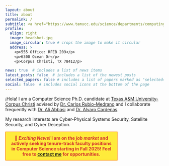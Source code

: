 ```yaml
---
layout: about
title: about
permalink: /
subtitle: <a href="https://www.tamucc.edu/science/departments/computing-sciences/index.php" target="blank">Department of Computer Science</a>.
profile:
  align: right
  image: headshot.jpg
  image_circular: true # crops the image to make it circular
  address: >
    <p>555 Office: RFEB 209</p>
    <p>6300 Ocean Dr</p>
    <p>Corpus Christi, TX 78412/p>

news: true  # includes a list of news items
latest_posts: false  # includes a list of the newest posts
selected_papers: false # includes a list of papers marked as "selected={true}"
social: false  # includes social icons at the bottom of the page
---
```


¡Hola! I am a Computer Science Ph.D. candidate at <a href="https://tamucc.edu/" target="blank">Texas A&M University-Corpus Christi</a> advised by <a href="https://carlosrubiomedrano.com/" target="blank">Dr. Carlos Rubio-Medrano</a> and I collaborate frequently with <a href="https://cispa.de/en/people/c02alab" target="blank">Dr. Ali Abbasi</a> and <a href="https://users.soe.ucsc.edu/~alacarde/" target="blank">Dr. Alvaro Cardenas</a>.

My research interests are Cyber-Physical Systems Security, Satellite Security, and Cyber Deception.

<div style="background-color: #ffeb3b; border: 2px solid #ff9800; padding: 10px; font-weight: bold; text-align: center; color: #d32f2f; margin-bottom: 20px; width: 66%;">
    🚀  <i>Exciting News! </i> I am on the  <i>job market </i> and actively seeking tenure-track faculty positions in Computer Science starting in Fall 2025! Feel free to <a href="mailto:elopezmorales@islander.tamucc.edu">contact me</a> for opportunities.
</div>